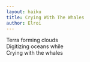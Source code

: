 ```yaml
---
layout: haiku
title: Crying With The Whales
author: Elroi
---
```

Terra forming clouds<br>
Digitizing oceans while<br>
Crying with the whales<br>
